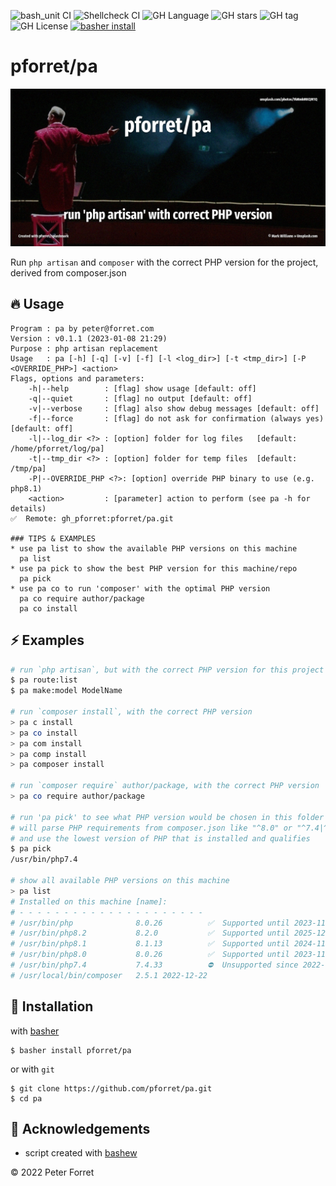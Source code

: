 ![bash_unit CI](https://github.com/pforret/pa/workflows/bash_unit%20CI/badge.svg)
![Shellcheck CI](https://github.com/pforret/pa/workflows/Shellcheck%20CI/badge.svg)
![GH Language](https://img.shields.io/github/languages/top/pforret/pa)
![GH stars](https://img.shields.io/github/stars/pforret/pa)
![GH tag](https://img.shields.io/github/v/tag/pforret/pa)
![GH License](https://img.shields.io/github/license/pforret/pa)
[![basher install](https://img.shields.io/badge/basher-install-white?logo=gnu-bash&style=flat)](https://basher.gitparade.com/package/)

# pforret/pa

![](assets/pa.jpg)

Run `php artisan` and `composer` with the correct PHP version for the project, derived from composer.json

## 🔥 Usage

```
Program : pa by peter@forret.com
Version : v0.1.1 (2023-01-08 21:29)
Purpose : php artisan replacement
Usage   : pa [-h] [-q] [-v] [-f] [-l <log_dir>] [-t <tmp_dir>] [-P <OVERRIDE_PHP>] <action>
Flags, options and parameters:
    -h|--help        : [flag] show usage [default: off]
    -q|--quiet       : [flag] no output [default: off]
    -v|--verbose     : [flag] also show debug messages [default: off]
    -f|--force       : [flag] do not ask for confirmation (always yes) [default: off]
    -l|--log_dir <?> : [option] folder for log files   [default: /home/pforret/log/pa]
    -t|--tmp_dir <?> : [option] folder for temp files  [default: /tmp/pa]
    -P|--OVERRIDE_PHP <?>: [option] override PHP binary to use (e.g. php8.1)
    <action>         : [parameter] action to perform (see pa -h for details)
✅  Remote: gh_pforret:pforret/pa.git
                                  
### TIPS & EXAMPLES
* use pa list to show the available PHP versions on this machine
  pa list
* use pa pick to show the best PHP version for this machine/repo
  pa pick
* use pa co to run 'composer' with the optimal PHP version
  pa co require author/package
  pa co install
```

## ⚡️ Examples

```bash
# run `php artisan`, but with the correct PHP version for this project
$ pa route:list
$ pa make:model ModelName

# run `composer install`, with the correct PHP version
> pa c install
> pa co install
> pa com install
> pa comp install
> pa composer install

# run `composer require` author/package, with the correct PHP version
> pa co require author/package

# run 'pa pick' to see what PHP version would be chosen in this folder
# will parse PHP requirements from composer.json like "^8.0" or "^7.4|^8.0" 
# and use the lowest version of PHP that is installed and qualifies
$ pa pick
/usr/bin/php7.4

# show all available PHP versions on this machine
> pa list
# Installed on this machine [name]:
# - - - - - - - - - - - - - - - - - - - - -
# /usr/bin/php              8.0.26          ✅  Supported until 2023-11-26
# /usr/bin/php8.2           8.2.0           ✅  Supported until 2025-12-08
# /usr/bin/php8.1           8.1.13          ✅  Supported until 2024-11-25
# /usr/bin/php8.0           8.0.26          ✅  Supported until 2023-11-26
# /usr/bin/php7.4           7.4.33          ⛔  Unsupported since 2022-11-28
# /usr/local/bin/composer   2.5.1 2022-12-22
```

## 🚀 Installation

with [basher](https://github.com/basherpm/basher)

	$ basher install pforret/pa

or with `git`

	$ git clone https://github.com/pforret/pa.git
	$ cd pa

## 📝 Acknowledgements

* script created with [bashew](https://github.com/pforret/bashew)

&copy; 2022 Peter Forret
